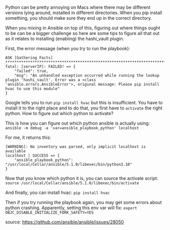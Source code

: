 Python can be pretty annoying on Macs where there may be different versions lying
around, installed in different directories. When you pip install something, you
should make sure they end up in the correct directory.

When you mixing in Ansible on top of this, figuring out where things ought to be can
be a bigger challenge so here are some tips to figure all that out as it relates to
installing (enabling) the hashi_vault plugin.

First, the error message (when you try to run the playbook):
```
ASK [Gathering Facts] *************************************************************************************************************************************************************************************
fatal: [serverIP]: FAILED! => {
    "failed": true,
    "msg": "An unhandled exception occurred while running the lookup plugin 'hashi_vault'. Error was a <class 'ansible.errors.AnsibleError'>, original message: Please pip install hvac to use this module"
}
```

Google tells you to run `pip install hvac` but this is insufficient. You have to install
it to the right place and to do that, you first have to `activate` the right python.
How to figure out which python to activate?

This is how you can figure out which python ansible is actually using:
`ansible -m debug -a 'var=ansible_playbook_python' localhost`

For me, it returns this:
```
[WARNING]: No inventory was parsed, only implicit localhost is available
localhost | SUCCESS => {
    "ansible_playbook_python": "/usr/local/Cellar/ansible/5.1.0/libexec/bin/python3.10"
}
```

Now that you know which python it is, you can source the activate script:
`source /usr/local/Cellar/ansible/5.1.0/libexec/bin/activate`

And finally, you can install hvac: `pip install hvac`


Then if you try running the playbook again, you may get some errors about python crashing.
Apparently, setting this env var will fix:
`export OBJC_DISABLE_INITIALIZE_FORK_SAFETY=YES`


source: https://github.com/ansible/ansible/issues/28050
